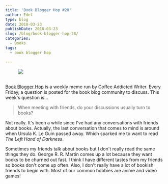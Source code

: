 ```yaml
---
title: 'Book Blogger Hop #28'
author: Edel
type: blog
date: 2018-03-23
publishDate: 2018-03-23
slug: /blog/book-blogger-hop-28/
categories:
  - Books
tags:
  - book blogger hop

---
```

<figure><a rel="_nofollow" href="http://www.coffeeaddictedwriter.com/p/blog-page.html"><img src="https://i1.wp.com/3.bp.blogspot.com/-2bKizvp-A9w/WEjGAM4OjJI/AAAAAAAAV50/nU3xHQNtvSQQ8dRsB8OueG061E99KPrYACLcB/s1600/Book%2BBlogger%2BHop%2B%2528Final%2529.png?w=663&#038;ssl=1" data-recalc-dims="1" /></a></figure> 

<a rel="_nofollow" href="http://www.coffeeaddictedwriter.com/p/blog-page.html"></a>

<a rel="_nofollow" href="http://www.coffeeaddictedwriter.com/p/blog-page.html"><br /> </a><a rel="_nofollow" href="http://www.coffeeaddictedwriter.com/p/blog-page.html">Book Blogger Hop</a> is a weekly meme run by Coffee Addicted Writer. Every Friday, a question is posted for the book blog community to discuss. This week's question is&#8230;

> When meeting with friends, do your discussions usually turn to books?

Not really. It's been a while since I've had any conversations with friends about books. Actually, the last conversation that comes to mind is around when Ursula K. Le Guin passed away. Which sparked me to want to read _The Left Hand of Darkness_.

Sometimes my friends talk about books but I don't really read the same things they do. George R. R. Martin comes up a lot because they want books to be churned out fast. I think I have different tastes from my friends so books don't come up often. Also, I don't really have a lot of bookish friends to begin with. Most of our common hobbies are anime and video games!